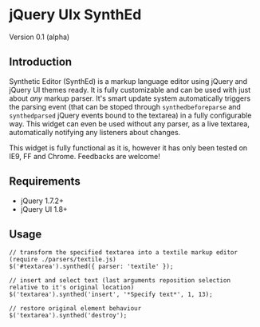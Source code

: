 jQuery UIx SynthEd
==============
Version 0.1 (alpha)

Introduction
------------

Synthetic Editor (SynthEd) is a markup language editor using jQuery and jQuery UI themes ready. It is fully customizable and
can be used with just about *any* markup parser. It's smart update system automatically triggers the parsing event (that can
be stoped through `synthedbeforeparse` and `synthedparsed` jQuery events bound to the textarea) in a fully configurable way.
This widget can even be used without any parser, as a live textarea, automatically notifying any listeners about changes.

This widget is fully functional as it is, however it has only been tested on IE9, FF and Chrome. Feedbacks are welcome!

Requirements
------------

* jQuery 1.7.2+
* jQuery UI 1.8+

Usage
-----

    // transform the specified textarea into a textile markup editor (require ./parsers/textile.js)
    $('#textarea').synthed({ parser: 'textile' });

    // insert and select text (last arguments reposition selection relative to it's original location)
    $('textarea').synthed('insert', '*Specify text*', 1, 13);

    // restore original element behaviour
    $('textarea').synthed('destroy');
